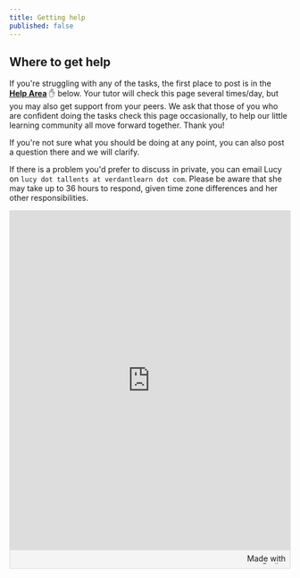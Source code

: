 ```yaml
---
title: Getting help
published: false
---
```


## Where to get help
If you're struggling with any of the tasks, the first place to post is in the [**Help Area**](https://padlet.com/VerdantLearn_LT/GISRefresher2_HelpArea_May2021) :raised_hand: below.  Your tutor will check this page several times/day, but you may also get support from your peers.  We ask that those of you who are confident doing the tasks check this page occasionally, to help our little learning community all move forward together.  Thank you!

If you're not sure what you should be doing at any point, you can also post a question there and we will clarify.

If there is a problem you'd prefer to discuss in private, you can email Lucy on `lucy dot tallents at verdantlearn dot com`.  Please be aware that she may take up to 36 hours to respond, given time zone differences and her other responsibilities.

<div class="padlet-embed" style="border:1px solid rgba(0,0,0,0.1);border-radius:2px;box-sizing:border-box;overflow:hidden;position:relative;width:100%;background:#F4F4F4"><p style="padding:0;margin:0"><iframe src="https://padlet.com/embed/5wgs70qxu9hgpwr1" frameborder="0" allow="camera;microphone;geolocation" style="width:100%;height:608px;display:block;padding:0;margin:0"></iframe></p><div style="padding:8px;text-align:right;margin:0;"><a href="https://padlet.com?ref=embed" style="padding:0;margin:0;border:none;display:block;line-height:1;height:16px" target="_blank"><img src="https://padlet.net/embeds/made_with_padlet.png" width="86" height="16" style="padding:0;margin:0;background:none;border:none;display:inline;box-shadow:none" alt="Made with Padlet"></a></div></div>